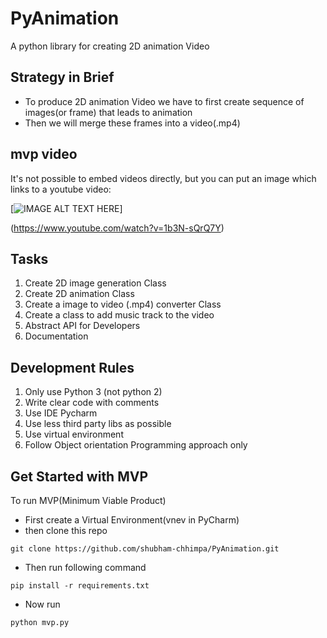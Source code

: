 # PyAnimation

A python library for creating 2D  animation Video

## Strategy in Brief

* To produce 2D animation Video we have to first create sequence of images(or frame) that leads to animation
* Then we will merge these frames into a video(.mp4)

## mvp video

It's not possible to embed videos directly, but you can put an image which links to a youtube video:

[![IMAGE ALT TEXT HERE](https://img.youtube.com/vi/1b3N-sQrQ7Y/0.jpg)]

(https://www.youtube.com/watch?v=1b3N-sQrQ7Y)


## Tasks

 1. Create 2D image generation Class
 2. Create 2D animation Class
 3. Create a image to video (.mp4) converter Class
 4. Create a class to add music track to the video
 5. Abstract API for Developers
 6. Documentation

## Development Rules
1. Only use Python 3 (not python 2)
2. Write clear code with comments
3. Use IDE Pycharm
4. Use less third party libs as possible
5. Use virtual environment
6. Follow Object orientation Programming approach only

## Get Started with MVP
To run MVP(Minimum Viable Product)
* First create a Virtual Environment(vnev in PyCharm)
* then clone this repo
```
git clone https://github.com/shubham-chhimpa/PyAnimation.git
```
* Then run following command
```
pip install -r requirements.txt
```
* Now run 
```
python mvp.py
```
